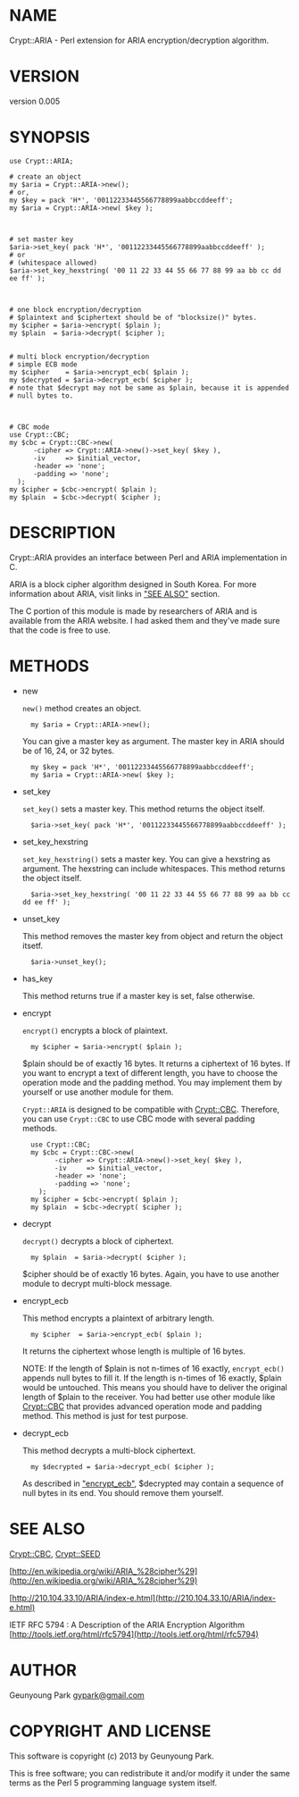 # NAME

Crypt::ARIA - Perl extension for ARIA encryption/decryption algorithm.

# VERSION

version 0.005

# SYNOPSIS

    use Crypt::ARIA;

    # create an object
    my $aria = Crypt::ARIA->new();
    # or,
    my $key = pack 'H*', '00112233445566778899aabbccddeeff';
    my $aria = Crypt::ARIA->new( $key );



    # set master key
    $aria->set_key( pack 'H*', '00112233445566778899aabbccddeeff' );
    # or
    # (whitespace allowed)
    $aria->set_key_hexstring( '00 11 22 33 44 55 66 77 88 99 aa bb cc dd ee ff' );



    # one block encryption/decryption
    # $plaintext and $ciphertext should be of "blocksize()" bytes.
    my $cipher = $aria->encrypt( $plain );
    my $plain  = $aria->decrypt( $cipher );

    
    # multi block encryption/decryption
    # simple ECB mode
    my $cipher    = $aria->encrypt_ecb( $plain );
    my $decrypted = $aria->decrypt_ecb( $cipher );
    # note that $decrypt may not be same as $plain, because it is appended
    # null bytes to.



    # CBC mode
    use Crypt::CBC;
    my $cbc = Crypt::CBC->new(
          -cipher => Crypt::ARIA->new()->set_key( $key ),
          -iv     => $initial_vector,
          -header => 'none';
          -padding => 'none';
      );
    my $cipher = $cbc->encrypt( $plain );
    my $plain  = $cbc->decrypt( $cipher );

# DESCRIPTION

Crypt::ARIA provides an interface between Perl and ARIA implementation
in C.

ARIA is a block cipher algorithm designed in South Korea.
For more information about ARIA, visit links in ["SEE ALSO"](#see-also) section.

The C portion of this module is made by researchers of ARIA and is
available from the ARIA website. I had asked them and they've made sure
that the code is free to use.

# METHODS

- new

    `new()` method creates an object.

        my $aria = Crypt::ARIA->new();

    You can give a master key as argument. The master key in ARIA should be of 16, 24, or 32 bytes.

        my $key = pack 'H*', '00112233445566778899aabbccddeeff';
        my $aria = Crypt::ARIA->new( $key );

- set\_key

    `set_key()` sets a master key. This method returns the object itself.

        $aria->set_key( pack 'H*', '00112233445566778899aabbccddeeff' );

- set\_key\_hexstring

    `set_key_hexstring()` sets a master key. You can give a hexstring as
    argument. The hexstring can include whitespaces.
    This method returns the object itself.

        $aria->set_key_hexstring( '00 11 22 33 44 55 66 77 88 99 aa bb cc dd ee ff' );

- unset\_key

    This method removes the master key from object and return the object itsetf.

        $aria->unset_key();

- has\_key

    This method returns true if a master key is set, false otherwise.

- encrypt

    `encrypt()` encrypts a block of plaintext.

        my $cipher = $aria->encrypt( $plain );

    $plain should be of exactly 16 bytes.
    It returns a ciphertext of 16 bytes.
    If you want to encrypt a text of different length,
    you have to choose the operation mode and the padding method.
    You may implement them by yourself or use another module for them.

    `Crypt::ARIA` is designed to be compatible with [Crypt::CBC](https://metacpan.org/pod/Crypt::CBC).
    Therefore, you can use `Crypt::CBC` to use CBC mode with several
    padding methods.

        use Crypt::CBC;
        my $cbc = Crypt::CBC->new(
              -cipher => Crypt::ARIA->new()->set_key( $key ),
              -iv     => $initial_vector,
              -header => 'none';
              -padding => 'none';
          );
        my $cipher = $cbc->encrypt( $plain );
        my $plain  = $cbc->decrypt( $cipher );

- decrypt

    `decrypt()` decrypts a block of ciphertext.

        my $plain  = $aria->decrypt( $cipher );

    $cipher should be of exactly 16 bytes.
    Again, you have to use another module to decrypt multi-block
    message.

- encrypt\_ecb

    This method encrypts a plaintext of arbitrary length.

        my $cipher  = $aria->encrypt_ecb( $plain );

    It returns the ciphertext whose length is multiple of 16 bytes.

    NOTE: If the length of $plain is not n-times of 16 exactly,
    `encrypt_ecb()` appends null bytes to fill it. If the length
    is n-times of 16 exactly, $plain would be untouched. This means
    you should have to deliver the original length of $plain to the
    receiver. You had better use other module like [Crypt::CBC](https://metacpan.org/pod/Crypt::CBC) that
    provides advanced operation mode and padding method.
    This method is just for test purpose.

- decrypt\_ecb

    This method decrypts a multi-block ciphertext.

        my $decrypted = $aria->decrypt_ecb( $cipher );

    As described in ["encrypt_ecb"](#encrypt_ecb), $decrypted may contain a sequence
    of null bytes in its end. You should remove them yourself.

# SEE ALSO

[Crypt::CBC](https://metacpan.org/pod/Crypt::CBC), [Crypt::SEED](https://metacpan.org/pod/Crypt::SEED)

[http://en.wikipedia.org/wiki/ARIA_%28cipher%29](http://en.wikipedia.org/wiki/ARIA_%28cipher%29)

[http://210.104.33.10/ARIA/index-e.html](http://210.104.33.10/ARIA/index-e.html)

IETF RFC 5794 : A Description of the ARIA Encryption Algorithm
[http://tools.ietf.org/html/rfc5794](http://tools.ietf.org/html/rfc5794)

# AUTHOR

Geunyoung Park <gypark@gmail.com>

# COPYRIGHT AND LICENSE

This software is copyright (c) 2013 by Geunyoung Park.

This is free software; you can redistribute it and/or modify it under
the same terms as the Perl 5 programming language system itself.
